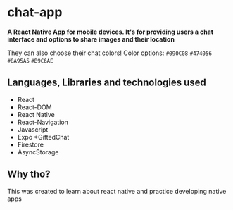 # chat-app
**A React Native App for mobile devices. It's for providing users a chat interface and options to share images and their location**

They can also choose their chat colors! 
Color options:  `#090C08` `#474056` `#8A95A5` `#B9C6AE`

## Languages, Libraries and technologies used
* React
* React-DOM
* React Native
* React-Navigation
* Javascript
* Expo
*GiftedChat
* Firestore
* AsyncStorage

## Why tho?
This was created to learn about react native and practice developing native apps
